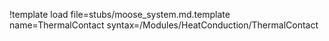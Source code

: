 !template load file=stubs/moose_system.md.template name=ThermalContact syntax=/Modules/HeatConduction/ThermalContact
